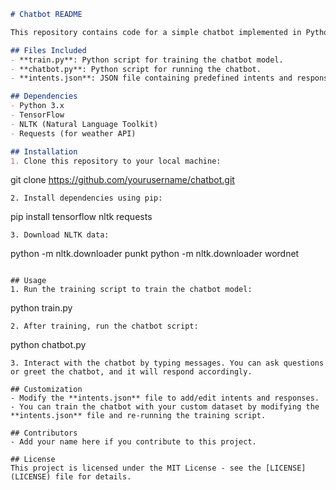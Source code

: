```markdown
# Chatbot README

This repository contains code for a simple chatbot implemented in Python using TensorFlow and NLTK libraries.

## Files Included
- **train.py**: Python script for training the chatbot model.
- **chatbot.py**: Python script for running the chatbot.
- **intents.json**: JSON file containing predefined intents and responses for the chatbot.

## Dependencies
- Python 3.x
- TensorFlow
- NLTK (Natural Language Toolkit)
- Requests (for weather API)

## Installation
1. Clone this repository to your local machine:
   ```
   git clone https://github.com/yourusername/chatbot.git
   ```
2. Install dependencies using pip:
   ```
   pip install tensorflow nltk requests
   ```
3. Download NLTK data:
   ```
   python -m nltk.downloader punkt
   python -m nltk.downloader wordnet
   ```

## Usage
1. Run the training script to train the chatbot model:
   ```
   python train.py
   ```
2. After training, run the chatbot script:
   ```
   python chatbot.py
   ```
3. Interact with the chatbot by typing messages. You can ask questions or greet the chatbot, and it will respond accordingly.

## Customization
- Modify the **intents.json** file to add/edit intents and responses.
- You can train the chatbot with your custom dataset by modifying the **intents.json** file and re-running the training script.

## Contributors
- Add your name here if you contribute to this project.

## License
This project is licensed under the MIT License - see the [LICENSE](LICENSE) file for details.
```
